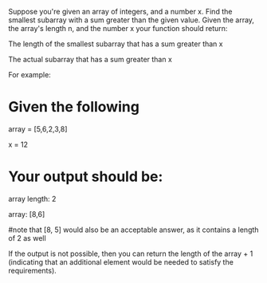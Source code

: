 Suppose you're given an array of integers, and a number x. Find the smallest subarray with a sum greater than the given value. Given the array, the array's length n, and the number x your function should return:
    

The length of the smallest subarray that has a sum greater than x

    
The actual subarray that has a sum greater than x

    

    

    
For example:


    
    
 # Given the following
    

 array = [5,6,2,3,8] 
    

 x = 12
    


    

 # Your output should be:
    

array length: 2
    

array: [8,6] 
    

#note that [8, 5] would also be an acceptable answer, as it contains a length of 2 as well
    


    
If the output is not possible, then you can return the length of the array + 1 (indicating that an additional element would be needed to satisfy the requirements).